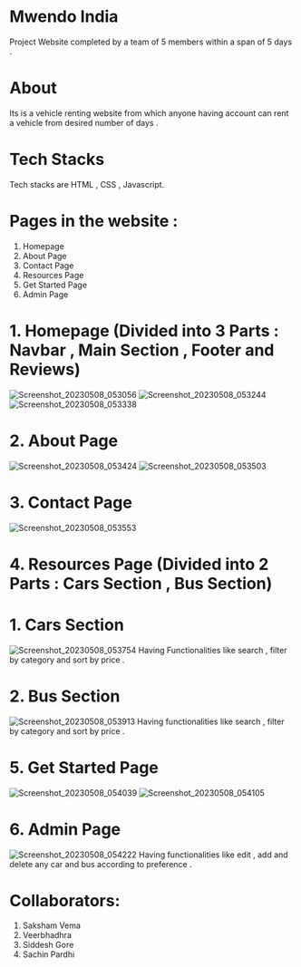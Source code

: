 # Mwendo India
Project Website completed by a team of 5 members within a span of 5 days .
# About
Its is a vehicle renting website from which anyone having account can rent a vehicle from desired number of days .
# Tech Stacks 
Tech stacks are HTML , CSS , Javascript.
# Pages in the website :
1. Homepage
2. About Page
3. Contact Page
4. Resources Page
5. Get Started Page
6. Admin Page
# 1. Homepage (Divided into 3 Parts : Navbar , Main Section , Footer and Reviews)
![Screenshot_20230508_053056](https://user-images.githubusercontent.com/123861787/236818613-67c854ba-4017-451f-99d4-beae529a7022.png)
![Screenshot_20230508_053244](https://user-images.githubusercontent.com/123861787/236818921-0f928417-09f6-4e00-ba93-532ef38224b8.png)
![Screenshot_20230508_053338](https://user-images.githubusercontent.com/123861787/236819076-58e22892-7eed-47c4-a817-05ae4f61a410.png)
# 2. About Page
![Screenshot_20230508_053424](https://user-images.githubusercontent.com/123861787/236819206-d82898ff-1718-4e6a-a4bf-abf57e4ea3f4.png)
![Screenshot_20230508_053503](https://user-images.githubusercontent.com/123861787/236819321-b8b45250-60a2-4d79-931c-49aedf6b2b30.png)
# 3. Contact Page
![Screenshot_20230508_053553](https://user-images.githubusercontent.com/123861787/236819468-cd1b217b-a2c5-48b1-924e-c831ebf60c9c.png)
# 4. Resources Page (Divided into 2 Parts : Cars Section , Bus Section)
# 1. Cars Section 
![Screenshot_20230508_053754](https://user-images.githubusercontent.com/123861787/236819863-956c3cd7-0bbf-41b0-be51-560a8c61de3a.png)
Having Functionalities like search , filter by category and sort by price .
# 2. Bus Section
![Screenshot_20230508_053913](https://user-images.githubusercontent.com/123861787/236820072-5b141487-39db-4f86-819c-d87ead1162d1.png)
Having functionalities like search , filter by category and sort by price .
# 5. Get Started Page
![Screenshot_20230508_054039](https://user-images.githubusercontent.com/123861787/236820361-59592a23-0f81-44df-8f0e-e68fe948f04e.png)
![Screenshot_20230508_054105](https://user-images.githubusercontent.com/123861787/236820449-2a7ce91f-0eda-4316-abf7-84fb7673655a.png)
# 6. Admin Page
![Screenshot_20230508_054222](https://user-images.githubusercontent.com/123861787/236820700-1dcc17b0-cc56-4945-9188-c821fd751ea3.png)
Having functionalities like edit , add and delete any car and bus according to preference .

# Collaborators:
1. Saksham Vema
2.  Veerbhadhra
3. Siddesh Gore
4. Sachin Pardhi
